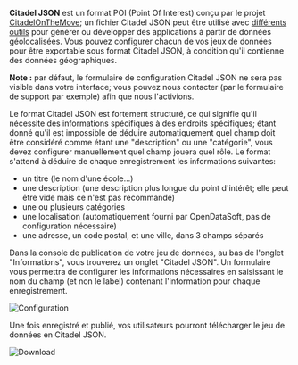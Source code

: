 **Citadel JSON** est un format POI (Point Of Interest) conçu par le projet [CitadelOnTheMove](http://www.citadelonthemove.eu/);
un fichier Citadel JSON peut être utilisé avec [différents outils](http://www.citadelonthemove.eu/en-us/createanapp/developerpage.aspx)
pour générer ou développer des applications à partir de données géolocalisées.
Vous pouvez configurer chacun de vos jeux de données pour être exportable sous format
Citadel JSON, à condition qu'il contienne des données géographiques.

**Note :** par défaut, le formulaire de configuration Citadel JSON ne sera pas visible
dans votre interface; vous pouvez nous contacter (par le formulaire de support par exemple)
afin que nous l'activions.

Le format Citadel JSON est fortement structuré, ce qui signifie qu'il nécessite
des informations spécifiques à des endroits spécifiques; étant donné qu'il est impossible de déduire automatiquement quel champ doit être considéré comme étant
une "description" ou une "catégorie", vous devez configurer manuellement quel champ
jouera quel rôle. Le format s'attend à déduire de chaque enregistrement les informations suivantes:

- un titre (le nom d'une école...)
- une description (une description plus longue du point d'intérêt; elle peut être vide
mais ce n'est pas recommandé)
- une ou plusieurs catégories
- une localisation (automatiquement fourni par OpenDataSoft, pas de configuration nécessaire)
- une adresse, un code postal, et une ville, dans 3 champs séparés

Dans la console de publication de votre jeu de données, au bas de l'onglet "Informations",
vous trouverez un onglet "Citadel JSON". Un formulaire vous permettra de configurer
les informations nécessaires en saisissant le nom du champ (et non le label) contenant l'information pour chaque enregistrement.

![Configuration](configuration.png)

Une fois enregistré et publié, vos utilisateurs pourront télécharger le jeu de données en Citadel JSON.

![Download](download-fr.png)
